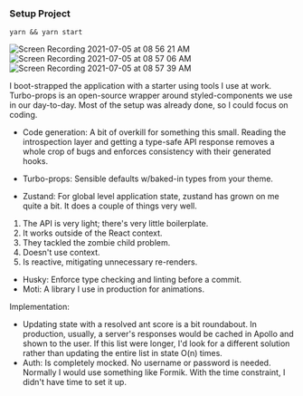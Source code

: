 ### Setup Project

`yarn && yarn start`



![Screen Recording 2021-07-05 at 08 56 21 AM](https://user-images.githubusercontent.com/86967434/124478932-b30ec800-dd73-11eb-84ce-a9c113842fe7.gif)
![Screen Recording 2021-07-05 at 08 57 06 AM](https://user-images.githubusercontent.com/86967434/124478940-b609b880-dd73-11eb-9ba0-88427b784b21.gif)
![Screen Recording 2021-07-05 at 08 57 39 AM](https://user-images.githubusercontent.com/86967434/124478950-b7d37c00-dd73-11eb-9c86-20b273c6b5e9.gif)


I boot-strapped the application with a starter using tools I use at work. Turbo-props is an open-source wrapper around styled-components we use in our day-to-day. Most of the setup was already done, so I could focus on coding.

- Code generation: A bit of overkill for something this small. Reading the introspection layer and getting a type-safe API response removes a whole crop of bugs and enforces consistency with their generated hooks.

- Turbo-props: Sensible defaults w/baked-in types from your theme.

- Zustand: For global level application state, zustand has grown on me quite a bit. It does a couple of things very well.

1. The API is very light; there's very little boilerplate.
2. It works outside of the React context.
3. They tackled the zombie child problem.
4. Doesn't use context.
5. Is reactive, mitigating unnecessary re-renders.

- Husky: Enforce type checking and linting before a commit.
- Moti: A library I use in production for animations.

Implementation:

- Updating state with a resolved ant score is a bit roundabout. In production, usually, a server's responses would be cached in Apollo and shown to the user. If this list were longer, I'd look for a different solution rather than updating the entire list in state O(n) times.
- Auth: Is completely mocked. No username or password is needed. Normally I would use something like Formik. With the time constraint, I didn't have time to set it up.
